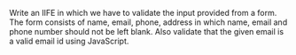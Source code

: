 Write an IIFE in which we have to validate the input provided from a form. The form consists of name,
email, phone, address in which name, email and phone number should not be left blank. Also validate
that the given email is a valid email id using JavaScript.
